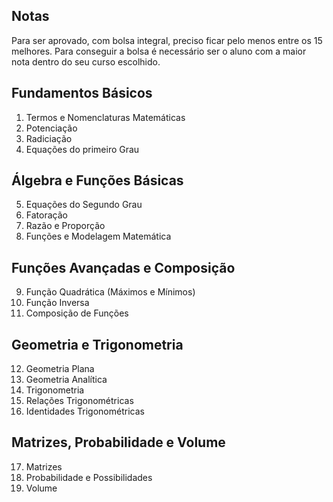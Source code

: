 ## Notas
Para ser aprovado, com bolsa integral, preciso ficar pelo menos entre os 15 melhores.
Para conseguir a bolsa é necessário ser o aluno com a maior nota dentro do seu curso escolhido.
## Fundamentos Básicos
1. Termos e Nomenclaturas Matemáticas
2. Potenciação
3. Radiciação
4. Equações do primeiro Grau
## Álgebra e Funções Básicas
5. Equações do Segundo Grau
6. Fatoração
7. Razão e Proporção
8. Funções e Modelagem Matemática
## Funções Avançadas e Composição
9. Função Quadrática (Máximos e Mínimos)
10. Função Inversa
11. Composição de Funções
## Geometria e Trigonometria
12. Geometria Plana
13. Geometria Analítica
14. Trigonometria
15. Relações Trigonométricas
16. Identidades Trigonométricas
## Matrizes, Probabilidade e Volume
17. Matrizes
18. Probabilidade e Possibilidades
19. Volume